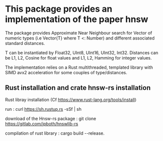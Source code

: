 # This package provides an implementation of the paper hnsw

 The package provides Approximate Near Neighbour search for Vector of numeric types
 (i.e Vector{T} where T <: Number)
 and different associated standard distances.

 T can be instantiated by Float32, UInt8, UInt16, UInt32, Int32.
 Distances can be L1, L2, Cosine for float values and  L1, L2, Hamming for integer values.

 The implementation relies on a Rust multithreaded, templated library with SIMD avx2 acceleration
 for some couples of type/distances.

## Rust installation and crate hnsw-rs installation

   Rust libray installation (Cf https://www.rust-lang.org/tools/install)

   run : curl https://sh.rustup.rs -sSf | sh

   download of the Hnsw-rs package : git clone https://gitlab.com/jpboth/hnswlib-rs

   compilation of rust library : cargo build --release.
